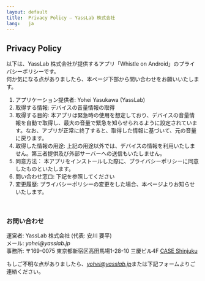 ```yaml
---
layout: default
title:  Privacy Policy – YassLab 株式会社
lang:   ja
---
```


## Privacy Policy

以下は、YassLab 株式会社が提供するアプリ「Whistle on Android」のプライバシーポリシーです。   
何か気になる点がありましたら、本ページ下部から問い合わせをお願いいたします。

1. アプリケーション提供者: Yohei Yasukawa (YassLab)
2. 取得する情報: デバイスの音量情報の取得
3. 取得する目的: 本アプリは緊急時の使用を想定しており、デバイスの音量情報を自動で取得し、最大の音量で緊急を知らせられるように設定されています。なお、アプリが正常に終了すると、取得した情報に基づいて、元の音量に戻ります。
4. 取得した情報の用途: 上記の用途以外では、デバイスの情報を利用いたしません。第三者提供及び外部サーバーへの送信もいたしません。
5. 同意方法： 本アプリをインストールした際に、プライバシーポリシーに同意したものといたします。
7. 問い合わせ窓口: 下記を参照してください
8. 変更履歴: プライバシーポリシーの変更をした場合、本ページよりお知らせいたします。

<br />

<h3 id="contact">お問い合わせ</h3>

運営者: YassLab 株式会社 (代表: 安川 要平)  
メール: _yohei@yasslab.jp_   
事務所: 〒169-0075 東京都新宿区高田馬場1-28-10 三慶ビル4F [CASE Shinjuku](http://case-shinjuku.com/access/)  

もしご不明な点がありましたら、<i>yohei@yasslab.jp</i>または下記フォームよりご連絡ください。  

<br /><br />
